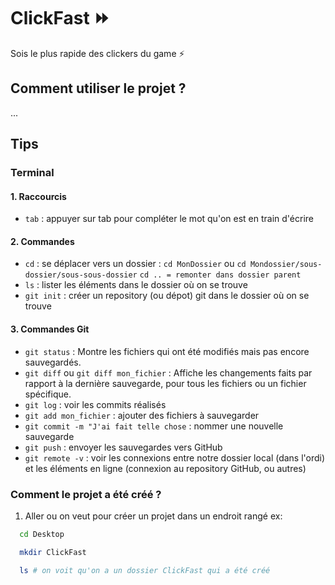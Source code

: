 # ClickFast ⏩

Sois le plus rapide des clickers du game ⚡

## Comment utiliser le projet ?

...

## Tips

### Terminal

#### 1. Raccourcis

- `tab` : appuyer sur tab pour compléter le mot qu'on est en train d'écrire

#### 2. Commandes

- `cd` : se déplacer vers un dossier : `cd MonDossier` ou `cd Mondossier/sous-dossier/sous-sous-dossier`
  `cd .. = remonter dans dossier parent`
- `ls` : lister les éléments dans le dossier où on se trouve
- `git init` : créer un repository (ou dépot) git dans le dossier où on se trouve

#### 3. Commandes Git

- `git status` : Montre les fichiers qui ont été modifiés mais pas encore sauvegardés.
- `git diff` ou `git diff mon_fichier` : Affiche les changements faits par rapport à la dernière sauvegarde, pour tous les fichiers ou un fichier spécifique.
- `git log` : voir les commits réalisés
- `git add mon_fichier` : ajouter des fichiers à sauvegarder
- `git commit -m "J'ai fait telle chose` : nommer une nouvelle sauvegarde
- `git push` : envoyer les sauvegardes vers GitHub
- `git remote -v` : voir les connexions entre notre dossier local (dans l'ordi) et les éléments en ligne (connexion au repository GitHub, ou autres)

### Comment le projet a été créé ?

1. Aller ou on veut pour créer un projet dans un endroit rangé
   ex:

```bash
  cd Desktop

  mkdir ClickFast

  ls # on voit qu'on a un dossier ClickFast qui a été créé
```
